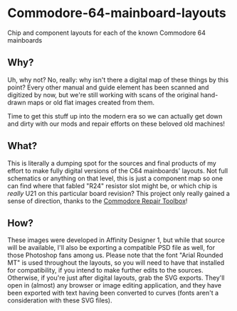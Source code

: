# Commodore-64-mainboard-layouts

Chip and component layouts for each of the known Commodore 64 mainboards

## Why?

Uh, why not? No, really: why isn't there a digital map of these things by this point? Every other manual and guide element has been scanned and digitized by now, but we're still working with scans of the original hand-drawn maps or old flat images created from them.

Time to get this stuff up into the modern era so we can actually get down and dirty with our mods and repair efforts on these beloved old machines!

## What?

This is literally a dumping spot for the sources and final products of my effort to make fully digital versions of the C64 mainboards' layouts.  Not full schematics or anything on that level, this is just a component map so one can find where that fabled "R24" resistor slot might be, or which chip is _really_ U21 on this particular board revision?
This project only really gained a sense of direction, thanks to the [Commodore Repair Toolbox](https://github.com/HovKlan-DH/Commodore-Repair-Toolbox)!

## How?

These images were developed in Affinity Designer 1, but while that source will be available, I'll also be exporting a compatible PSD file as well, for those Photoshop fans among us.
Please note that the font "Arial Rounded MT" is used throughout the layouts, so you will need to have that installed for compatibility, if you intend to make further edits to the sources.
Otherwise, if you're just after digital layouts, grab the SVG exports.  They'll open in (almost) any browser or image editing application, and they have been exported with text having been converted to curves (fonts aren't a consideration with these SVG files).
